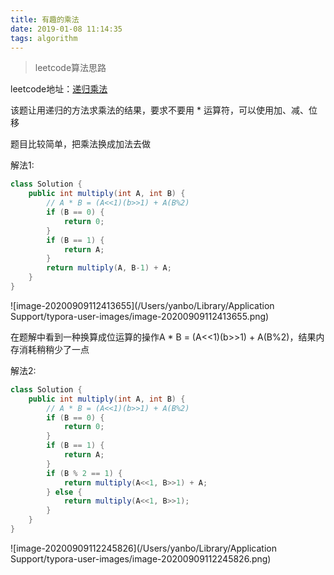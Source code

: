 ```yaml
---
title: 有趣的乘法
date: 2019-01-08 11:14:35
tags: algorithm
---
```


>leetcode算法思路

leetcode地址：[递归乘法](https://leetcode-cn.com/problems/recursive-mulitply-lcci/) 

该题让用递归的方法求乘法的结果，要求不要用 * 运算符，可以使用加、减、位移

题目比较简单，把乘法换成加法去做

解法1:

```java
class Solution {
    public int multiply(int A, int B) {
        // A * B = (A<<1)(b>>1) + A(B%2)
        if (B == 0) {
            return 0;
        }
        if (B == 1) {
            return A;
        }
        return multiply(A, B-1) + A;
    }
}
```

![image-20200909112413655](/Users/yanbo/Library/Application Support/typora-user-images/image-20200909112413655.png)

在题解中看到一种换算成位运算的操作A * B = (A<<1)(b>>1) + A(B%2)，结果内存消耗稍稍少了一点

解法2:

```java
class Solution {
    public int multiply(int A, int B) {
        // A * B = (A<<1)(b>>1) + A(B%2)
        if (B == 0) {
            return 0;
        }
        if (B == 1) {
            return A;
        }
        if (B % 2 == 1) {
            return multiply(A<<1, B>>1) + A;
        } else {
            return multiply(A<<1, B>>1);
        }
    }
}
```

![image-20200909112245826](/Users/yanbo/Library/Application Support/typora-user-images/image-20200909112245826.png)